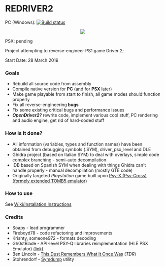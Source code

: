 # REDRIVER2

PC (Windows):
[![Build status](https://ci.appveyor.com/api/projects/status/9abepvls6jexapqy/branch/master?svg=true)](https://ci.appveyor.com/project/SoapyMan/redriver2-10jm8/branch/master)
<p align="center">
<a href="https://streamable.com/rtjpoa"><img src="https://i.ibb.co/MG8qwqx/aaa.png"/><a>
 </p>

 PSX: pending
 
Project attempting to reverse-engineer PS1 game Driver 2;

Start Date: 28 March 2019

### Goals
- Rebuild all source code from assembly
- Compile native version for **PC** (and for **PSX** later)
- Make game playable from start to finish, all game modes should function properly
- Fix all reverse-engineering **bugs**
- Fix some existing critical bugs and performance issues
- ***OpenDriver2?*** rewrite code, implement various cool stuff, PC rendering and audio engine, get rid of hard-coded stuff

### How is it done?
- All information (variables, types and function names) have been obtained from debugging symbols (.SYM), driver_psx_level and DLE
- Ghidra project (based on Italian SYM) to deal with overlays, simple code complex branching - semi-auto decompilation
- IDB based on Spanish SYM when dealing with things Ghidra can't handle properly - manual decompilation (mostly GTE code)
- Originally targeted *Playstation* game built upon [Psy-X (Psy-Cross) (formely extended TOMB5 emulator)](https://github.com/OpenDriver2/REDRIVER2/tree/master/src_rebuild/PsyX)

### How to use
See [Wiki/Installation Instructions](https://github.com/OpenDriver2/REDRIVER2/wiki/Installation-instructions)


### Credits
- Soapy - lead programmer
- Fireboyd78 - code refactoring and improvements
- Krishty, someone972 - formats decoding
- Gh0stBlade - API-level PSY-Q libraries reimplementation (HLE PSX Emulator) [(link)](https://github.com/tomb5/tomb5)
- Ben Lincoln - [This Dust Remembers What It Once Was](https://www.beneaththewaves.net/Software/This_Dust_Remembers_What_It_Once_Was.html) (*TDR*)
- Stohrendorf - [Symdump](https://github.com/stohrendorf/symdump) utility